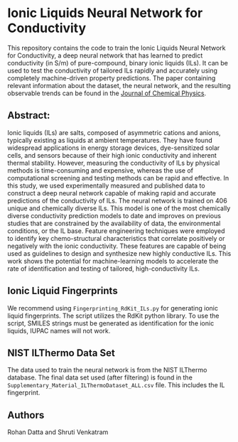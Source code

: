 # Ionic Liquids Neural Network for Conductivity


This repository contains the code to train the Ionic Liquids Neural Network for Conductivity, a deep neural network that has learned to predict conductivity (in S/m) of pure-compound, binary ionic liquids (ILs). It can be used to test the conductivity of tailored ILs rapidly and accurately using completely machine-driven property predictions. The paper containing relevant information about the dataset, the neural network, and the resulting observable trends can be found in the [Journal of Chemical Physics](https://aip.scitation.org/doi/full/10.1063/5.0089568).   

## Abstract: 
Ionic liquids (ILs) are salts, composed of asymmetric cations and anions, typically existing as liquids at ambient temperatures. They have found widespread applications in energy storage devices, dye-sensitized solar cells, and sensors because of their high ionic conductivity and inherent thermal stability. However, measuring the conductivity of ILs by physical methods is time-consuming and expensive, whereas the use of computational screening and testing methods can be rapid and effective. In this study, we used experimentally measured and published data to construct a deep neural network capable of making rapid and accurate predictions of the conductivity of ILs. The neural network is trained on 406 unique and chemically diverse ILs. This model is one of the most chemically diverse conductivity prediction models to date and improves on previous studies that are constrained by the availability of data, the environmental conditions, or the IL base. Feature engineering techniques were employed to identify key chemo-structural characteristics that correlate positively or negatively with the ionic conductivity. These features are capable of being used as guidelines to design and synthesize new highly conductive ILs. This work shows the potential for machine-learning models to accelerate the rate of identification and testing of tailored, high-conductivity ILs.

## Ionic Liquid Fingerprints

We recommend using `Fingerprinting_RdKit_ILs.py` for generating ionic liquid fingerprints. The script utilizes the RdKit python library.  To use the script, SMILES strings must be generated as identification for the ionic liquids, IUPAC names will not work. 

## NIST ILThermo Data Set

The data used to train the neural network is from the NIST ILThermo database. The final data set used (after filtering) is found in the `Supplementary_Material_ILThermoDataset_ALL.csv` file. This includes the IL fingerprint.

## Authors

Rohan Datta and Shruti Venkatram
